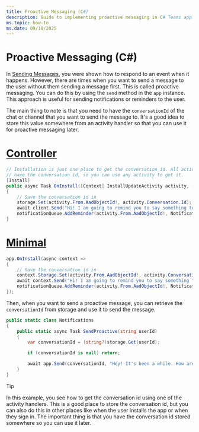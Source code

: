 ```yaml
---
title: Proactive Messaging (C#)
description: Guide to implementing proactive messaging in C# Teams applications, demonstrating how to store conversation IDs and send messages to users without requiring a trigger message, useful for notifications and reminders.
ms.topic: how-to
ms.date: 09/18/2025
---
```


# Proactive Messaging (C#)

In [Sending Messages](overview.md), you were shown how to respond to an event when it happens. However, there are times when you want to send a message to the user without them sending a message first. This is called proactive messaging. You can do this by using the `send` method in the `app` instance. This approach is useful for sending notifications or reminders to the user.

The main thing to note is that you need to have the `conversationId` of the chat or channel that you want to send the message to. It's a good idea to store this value somewhere from an activity handler so that you can use it for proactive messaging later.

# [Controller](#tab/controller)
```csharp
// Installation is just one place to get the conversation id. All activities
// have the conversation id, so you can use any activity to get it.
[Install]
public async Task OnInstall([Context] InstallUpdateActivity activity, [Context] IContext.Client client, [Context] IStorage<string, object> storage)
{
    // Save the conversation id in 
    storage.Set(activity.From.AadObjectId!, activity.Conversation.Id);
    await client.Send("Hi! I am going to remind you to say something to me soon!");
    notificationQueue.AddReminder(activity.From.AadObjectId!, Notifications.SendProactive, 10_000);
}
```

# [Minimal](#tab/minimal)
```csharp 
app.OnInstall(async context =>
{
    // Save the conversation id in 
    context.Storage.Set(activity.From.AadObjectId!, activity.Conversation.Id);
    await context.Send("Hi! I am going to remind you to say something to me soon!");
    notificationQueue.AddReminder(activity.From.AadObjectId!, Notifications.SendProactive, 10_000);
});
```



Then, when you want to send a proactive message, you can retrieve the `conversationId` from storage and use it to send the message.

```csharp
public static class Notifications
{
    public static async Task SendProactive(string userId)
    {
        var conversationId = (string?)storage.Get(userId);

        if (conversationId is null) return;

        await app.Send(conversationId, "Hey! It's been a while. How are you?");
    }
}
```

> [!TIP]
> In this example, you see how to get the conversation id using one of the activity handlers. This is a good place to store the conversation id, but you can also do this in other places like when the user installs the app or when they sign in. The important thing is that you have the conversation id stored somewhere so you can use it later.
